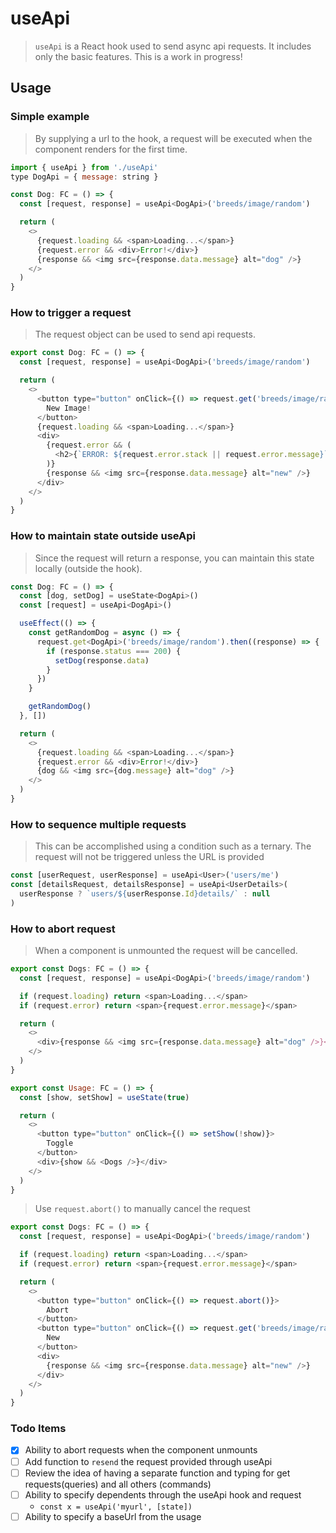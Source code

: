 # useApi

> `useApi` is a React hook used to send async api requests. It includes only the basic features. This is a work in progress!


## Usage


### Simple example
> By supplying a url to the hook, a request will be executed when the component renders for the first time.
```javascript
import { useApi } from './useApi'
type DogApi = { message: string }

const Dog: FC = () => {
  const [request, response] = useApi<DogApi>('breeds/image/random')

  return (
    <>
      {request.loading && <span>Loading...</span>}
      {request.error && <div>Error!</div>}
      {response && <img src={response.data.message} alt="dog" />}
    </>
  )
}
```

### How to trigger a request
> The request object can be used to send api requests.

```javascript
export const Dog: FC = () => {
  const [request, response] = useApi<DogApi>('breeds/image/random')

  return (
    <>
      <button type="button" onClick={() => request.get('breeds/image/random')}>
        New Image!
      </button>
      {request.loading && <span>Loading...</span>}
      <div>
        {request.error && (
          <h2>{`ERROR: ${request.error.stack || request.error.message}`}</h2>
        )}
        {response && <img src={response.data.message} alt="new" />}
      </div>
    </>
  )
}
```

### How to maintain state outside useApi
> Since the request will return a response, you can maintain this state locally (outside the hook). 

```javascript
const Dog: FC = () => {
  const [dog, setDog] = useState<DogApi>()
  const [request] = useApi<DogApi>()

  useEffect(() => {
    const getRandomDog = async () => {
      request.get<DogApi>('breeds/image/random').then((response) => {
        if (response.status === 200) {
          setDog(response.data)
        }
      })
    }

    getRandomDog()
  }, [])

  return (
    <>
      {request.loading && <span>Loading...</span>}
      {request.error && <div>Error!</div>}
      {dog && <img src={dog.message} alt="dog" />}
    </>
  )
}
```

### How to sequence multiple requests
> This can be accomplished using a condition such as a ternary. 
> The request will not be triggered unless the URL is provided
```javascript
const [userRequest, userResponse] = useApi<User>('users/me')
const [detailsRequest, detailsResponse] = useApi<UserDetails>(
  userResponse ? `users/${userResponse.Id}details/` : null
)
```

### How to abort request
> When a component is unmounted the request will be cancelled. 
```js
export const Dogs: FC = () => {
  const [request, response] = useApi<DogApi>('breeds/image/random')

  if (request.loading) return <span>Loading...</span>
  if (request.error) return <span>{request.error.message}</span>

  return (
    <>
      <div>{response && <img src={response.data.message} alt="dog" />}</div>
    </>
  )
}

export const Usage: FC = () => {
  const [show, setShow] = useState(true)

  return (
    <>
      <button type="button" onClick={() => setShow(!show)}>
        Toggle
      </button>
      <div>{show && <Dogs />}</div>
    </>
  )
}
```

> Use `request.abort()` to manually cancel the request
```js
export const Dogs: FC = () => {
  const [request, response] = useApi<DogApi>('breeds/image/random')

  if (request.loading) return <span>Loading...</span>
  if (request.error) return <span>{request.error.message}</span>

  return (
    <>
      <button type="button" onClick={() => request.abort()}>
        Abort
      </button>
      <button type="button" onClick={() => request.get('breeds/image/random')}>
        New
      </button>
      <div>
        {response && <img src={response.data.message} alt="new" />}
      </div>
    </>
  )
}

```


### Todo Items
- [X] Ability to abort requests when the component unmounts
- [ ] Add function to ```resend``` the request provided through useApi
- [ ] Review the idea of having a separate function and typing for get requests(queries) and all others (commands)
- [ ] Ability to specify dependents through the useApi hook and request
  - `const x = useApi('myurl', [state])`
- [ ] Ability to specify a baseUrl from the usage